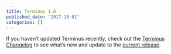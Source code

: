 ```yaml
---
title: Terminus 1.6
published_date: "2017-10-01"
categories: []
---
```

If you haven’t updated Terminus recently, check out the <a href="/terminus/updates#changelog" data-proofer-ignore>Terminus Changelog</a> to see what’s new and update to the <a href="/terminus/updates#update-to-the-current-release-" data-proofer-ignore>current release</a>.
